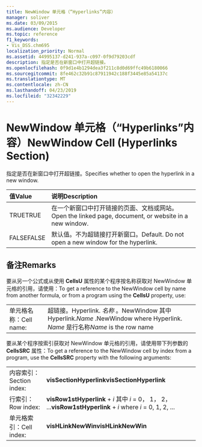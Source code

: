 ```yaml
---
title: NewWindow 单元格（“Hyperlinks”内容）
manager: soliver
ms.date: 03/09/2015
ms.audience: Developer
ms.topic: reference
f1_keywords:
- Vis_DSS.chm695
localization_priority: Normal
ms.assetid: 44995137-d241-937a-c097-0f9d79203cdf
description: 指定是否在新窗口中打开超链接。
ms.openlocfilehash: 0f9d1e4b1294dea3f211c8d0d69ffc49b6180066
ms.sourcegitcommit: 8fe462c32b91c87911942c188f3445e85a54137c
ms.translationtype: MT
ms.contentlocale: zh-CN
ms.lasthandoff: 04/23/2019
ms.locfileid: "32342229"
---
```

# <a name="newwindow-cell-hyperlinks-section"></a><span data-ttu-id="7c5d8-103">NewWindow 单元格（“Hyperlinks”内容）</span><span class="sxs-lookup"><span data-stu-id="7c5d8-103">NewWindow Cell (Hyperlinks Section)</span></span>

<span data-ttu-id="7c5d8-104">指定是否在新窗口中打开超链接。</span><span class="sxs-lookup"><span data-stu-id="7c5d8-104">Specifies whether to open the hyperlink in a new window.</span></span>
  
|<span data-ttu-id="7c5d8-105">**值**</span><span class="sxs-lookup"><span data-stu-id="7c5d8-105">**Value**</span></span>|<span data-ttu-id="7c5d8-106">**说明**</span><span class="sxs-lookup"><span data-stu-id="7c5d8-106">**Description**</span></span>|
|:-----|:-----|
| <span data-ttu-id="7c5d8-107">TRUE</span><span class="sxs-lookup"><span data-stu-id="7c5d8-107">TRUE</span></span>  <br/> | <span data-ttu-id="7c5d8-108">在一个新窗口中打开链接的页面、文档或网站。</span><span class="sxs-lookup"><span data-stu-id="7c5d8-108">Open the linked page, document, or website in a new window.</span></span>  <br/> |
| <span data-ttu-id="7c5d8-109">FALSE</span><span class="sxs-lookup"><span data-stu-id="7c5d8-109">FALSE</span></span>  <br/> | <span data-ttu-id="7c5d8-p101">默认值。不为超链接打开新窗口。</span><span class="sxs-lookup"><span data-stu-id="7c5d8-p101">Default. Do not open a new window for the hyperlink.</span></span>  <br/> |
   
## <a name="remarks"></a><span data-ttu-id="7c5d8-112">备注</span><span class="sxs-lookup"><span data-stu-id="7c5d8-112">Remarks</span></span>

<span data-ttu-id="7c5d8-113">要从另一个公式或从使用 **CellsU** 属性的某个程序按名称获取对 NewWindow 单元格的引用，请使用：</span><span class="sxs-lookup"><span data-stu-id="7c5d8-113">To get a reference to the NewWindow cell by name from another formula, or from a program using the **CellsU** property, use:</span></span> 
  
|||
|:-----|:-----|
| <span data-ttu-id="7c5d8-114">单元格名称：</span><span class="sxs-lookup"><span data-stu-id="7c5d8-114">Cell name:</span></span>  <br/> | <span data-ttu-id="7c5d8-115">超链接。</span><span class="sxs-lookup"><span data-stu-id="7c5d8-115">Hyperlink.</span></span>  <span data-ttu-id="7c5d8-116">*名称*  。NewWindow 其中 Hyperlink.</span><span class="sxs-lookup"><span data-stu-id="7c5d8-116">*Name*  .NewWindow            where Hyperlink.</span></span>  <span data-ttu-id="7c5d8-117">*Name*  是行名称</span><span class="sxs-lookup"><span data-stu-id="7c5d8-117">*Name*  is the row name</span></span>  <br/> |
   
<span data-ttu-id="7c5d8-118">要从某个程序按索引获取对 NewWindow 单元格的引用，请使用带下列参数的 **CellsSRC** 属性：</span><span class="sxs-lookup"><span data-stu-id="7c5d8-118">To get a reference to the NewWindow cell by index from a program, use the **CellsSRC** property with the following arguments:</span></span> 
  
|||
|:-----|:-----|
| <span data-ttu-id="7c5d8-119">内容索引：</span><span class="sxs-lookup"><span data-stu-id="7c5d8-119">Section index:</span></span>  <br/> |<span data-ttu-id="7c5d8-120">**visSectionHyperlink**</span><span class="sxs-lookup"><span data-stu-id="7c5d8-120">**visSectionHyperlink**</span></span> <br/> |
| <span data-ttu-id="7c5d8-121">行索引：</span><span class="sxs-lookup"><span data-stu-id="7c5d8-121">Row index:</span></span>  <br/> |<span data-ttu-id="7c5d8-122">**visRow1stHyperlink**  +  *i* 其中 *i* = 0， 1， 2， ...</span><span class="sxs-lookup"><span data-stu-id="7c5d8-122">**visRow1stHyperlink** +  *i*            where  *i*  = 0, 1, 2, ...</span></span>  <br/> |
| <span data-ttu-id="7c5d8-123">单元格索引：</span><span class="sxs-lookup"><span data-stu-id="7c5d8-123">Cell index:</span></span>  <br/> |<span data-ttu-id="7c5d8-124">**visHLinkNewWin**</span><span class="sxs-lookup"><span data-stu-id="7c5d8-124">**visHLinkNewWin**</span></span> <br/> |
   

